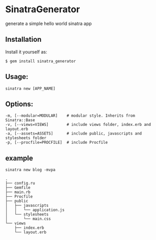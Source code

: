 # SinatraGenerator

generate a simple hello world sinatra app

## Installation

Install it yourself as:

    $ gem install sinatra_generator


## Usage:

    sinatra new [APP_NAME]

## Options:

    -m, [--modular=MODULAR]    # modular style. Inherits from Sinatra::Base
    -v, [--views=VIEWS]        # include views folder, index.erb and layout.erb
    -a, [--assets=ASSETS]      # include public, javascripts and stylesheets folder
    -p, [--procfile=PROCFILE]  # include Procfile

## example

    sinatra new blog -mvpa
        
    .
    ├── config.ru
    ├── Gemfile
    ├── main.rb
    ├── Procfile
    ├── public
    │   ├── javascripts
    │   │   └── application.js
    │   └── stylesheets
    │       └── main.css
    └── views
        ├── index.erb
        └── layout.erb
